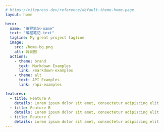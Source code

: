 ```yaml
---
# https://vitepress.dev/reference/default-theme-home-page
layout: home

hero:
  name: "编程笔记-name"
  text: "编程笔记-text"
  tagline: My great project tagline
  image:
    src: /home-bg.png
    alt: 背景图
  actions:
    - theme: brand
      text: Markdown Examples
      link: /markdown-examples
    - theme: alt
      text: API Examples
      link: /api-examples

features:
  - title: Feature A
    details: Lorem ipsum dolor sit amet, consectetur adipiscing elit
  - title: Feature B
    details: Lorem ipsum dolor sit amet, consectetur adipiscing elit
  - title: Feature C
    details: Lorem ipsum dolor sit amet, consectetur adipiscing elit
---
```


